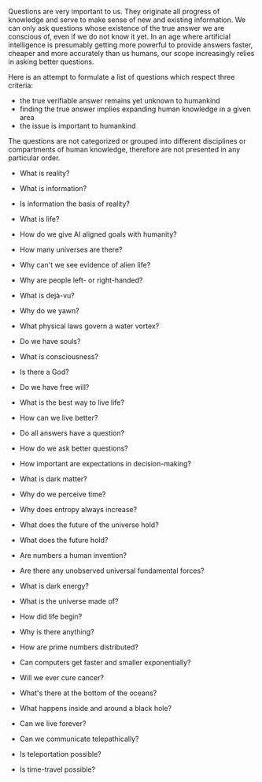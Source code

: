 Questions are very important to us. They originate all progress of knowledge and serve to make sense of new and existing information.
We can only ask questions whose existence of the true answer we are conscious of, even if we do not know it yet.
In an age where artificial intelligence is presumably getting more powerful to provide answers faster, cheaper and more accurately than us humans, our scope increasingly relies in asking better questions.

Here is an attempt to formulate a list of questions which respect three criteria:
- the true verifiable answer remains yet unknown to humankind
- finding the true answer implies expanding human knowledge in a given area
- the issue is important to humankind

The questions are not categorized or grouped into different disciplines or compartments of human knowledge, therefore are not presented in any particular order.


- What is reality?

- What is information?

- Is information the basis of reality?

- What is life?

- How do we give AI aligned goals with humanity?

- How many universes are there?

- Why can't we see evidence of alien life?

- Why are people left- or right-handed?

- What is dejà-vu?

- Why do we yawn?

- What physical laws govern a water vortex?

- Do we have souls?

- What is consciousness?

- Is there a God?

- Do we have free will?

- What is the best way to live life?

- How can we live better?

- Do all answers have a question?

- How do we ask better questions?

- How important are expectations in decision-making?

- What is dark matter?

- Why do we perceive time?

- Why does entropy always increase?

- What does the future of the universe hold?

- What does the future hold?

- Are numbers a human invention?

- Are there any unobserved universal fundamental forces?

- What is dark energy?

- What is the universe made of?

- How did life begin?

- Why is there anything?

- How are prime numbers distributed?

- Can computers get faster and smaller exponentially?

- Will we ever cure cancer?

- What's there at the bottom of the oceans?

- What happens inside and around a black hole?

- Can we live forever?

- Can we communicate telepathically?

- Is teleportation possible?

- Is time-travel possible?

